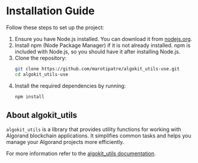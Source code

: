 # Installation Guide

Follow these steps to set up the project:

1. Ensure you have Node.js installed. You can download it from [nodejs.org](https://nodejs.org/).
2. Install npm (Node Package Manager) if it is not already installed. npm is included with Node.js, so you should have it after installing Node.js.
3. Clone the repository:
    ```sh
    git clone https://github.com/marotipatre/algokit_utils-use.git
    cd algokit_utils-use
    ```
4. Install the required dependencies by running:
    ```sh
    npm install
    ```
## About algokit_utils
`algokit_utils` is a library that provides utility functions for working with Algorand blockchain applications. It simplifies common tasks and helps you manage your Algorand projects more efficiently.

For more information refer to the [algokit_utils documentation](https://github.com/algorandfoundation/algokit-utils-ts).
